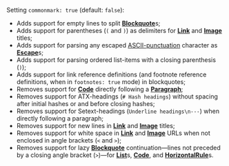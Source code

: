 Setting `commonmark: true` (default: `false`):

- Adds support for empty lines to split [**Blockquote**](https://github.com/wooorm/mdast/blob/master/doc/Nodes.md#blockquote)s;
- Adds support for parentheses (`(` and `)`) as delimiters for [**Link**](https://github.com/wooorm/mdast/blob/master/doc/Nodes.md#link) and [**Image**](https://github.com/wooorm/mdast/blob/master/doc/Nodes.md#image) titles;
- Adds support for parsing any escaped [ASCII-punctuation](http://spec.commonmark.org/0.18/#backslash-escapes) character as [**Escape**](https://github.com/wooorm/mdast/blob/master/doc/Nodes.md#escape)s;
- Adds support for parsing ordered list-items with a closing parenthesis (`)`);
- Adds support for link reference definitions (and footnote reference definitions, when in `footnotes: true` mode) in blockquotes;
- Removes support for [**Code**](https://github.com/wooorm/mdast/blob/master/doc/Nodes.md#code) directly following a [**Paragraph**](https://github.com/wooorm/mdast/blob/master/doc/Nodes.md#paragraph);
- Removes support for ATX-headings (`# Hash headings`) without spacing after initial hashes or and before closing hashes;
- Removes support for Setext-headings (`Underline headings\n---`) when directly following a paragraph;
- Removes support for new lines in [**Link**](https://github.com/wooorm/mdast/blob/master/doc/Nodes.md#link) and [**Image**](https://github.com/wooorm/mdast/blob/master/doc/Nodes.md#image) titles;
- Removes support for white space in [**Link**](https://github.com/wooorm/mdast/blob/master/doc/Nodes.md#link) and [**Image**](https://github.com/wooorm/mdast/blob/master/doc/Nodes.md#image) URLs when not enclosed in angle brackets (`<` and `>`);
- Removes support for lazy [**Blockquote**](https://github.com/wooorm/mdast/blob/master/doc/Nodes.md#blockquote) continuation—lines not preceded by a closing angle bracket (`>`)—for [**List**](https://github.com/wooorm/mdast/blob/master/doc/Nodes.md#list)s, [**Code**](https://github.com/wooorm/mdast/blob/master/doc/Nodes.md#code), and [**HorizontalRule**](https://github.com/wooorm/mdast/blob/master/doc/Nodes.md#horizontalrule)s.
